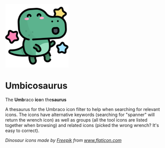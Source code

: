 <img src="/icons/817743-dinosaur-avatars-situations/svg/049-happy.svg" width="40%" alt="" />

# Umbicosaurus

The **Umb**raco **ico**n the**saurus**

A thesaurus for the Umbraco icon filter to help when searching for relevant icons. The icons have alternative keywords (searching for "spanner" will return the wrench icon) as well as groups (all the tool icons are listed together when browsing) and related icons (picked the wrong wrench? It's easy to correct).


*Dinosaur icons made by [Freepik](https://www.freepik.com) from www.flaticon.com*
